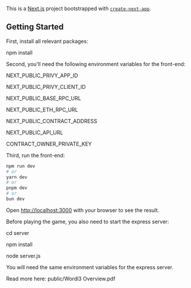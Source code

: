 This is a [Next.js](https://nextjs.org) project bootstrapped with [`create-next-app`](https://nextjs.org/docs/app/api-reference/cli/create-next-app).

## Getting Started

First, install all relevant packages:


npm install


Second, you'll need the following environment variables for the front-end:


NEXT_PUBLIC_PRIVY_APP_ID

NEXT_PUBLIC_PRIVY_CLIENT_ID

NEXT_PUBLIC_BASE_RPC_URL

NEXT_PUBLIC_ETH_RPC_URL

NEXT_PUBLIC_CONTRACT_ADDRESS

NEXT_PUBLIC_API_URL

CONTRACT_OWNER_PRIVATE_KEY

Third, run the front-end:

```bash
npm run dev
# or
yarn dev
# or
pnpm dev
# or
bun dev
```

Open [http://localhost:3000](http://localhost:3000) with your browser to see the result.


Before playing the game, you also need to start the express server:


cd server

npm install

node server.js


You will need the same environment variables for the express server.


Read more here: public/Wordl3 Overview.pdf
